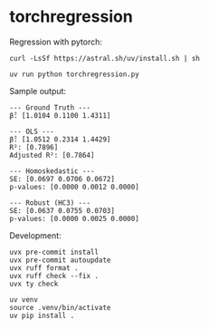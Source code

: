 # torchregression

Regression with pytorch:

```
curl -LsSf https://astral.sh/uv/install.sh | sh

uv run python torchregression.py
```

Sample output:

```
--- Ground Truth ---
β̂: [1.0104 0.1100 1.4311]

--- OLS ---
β̂: [1.0512 0.2314 1.4429]
R²: [0.7896]
Adjusted R²: [0.7864]

--- Homoskedastic ---
SE: [0.0697 0.0706 0.0672]
p-values: [0.0000 0.0012 0.0000]

--- Robust (HC3) ---
SE: [0.0637 0.0755 0.0703]
p-values: [0.0000 0.0025 0.0000]
```

Development:

```
uvx pre-commit install
uvx pre-commit autoupdate
uvx ruff format .
uvx ruff check --fix .
uvx ty check

uv venv
source .venv/bin/activate
uv pip install .
```
